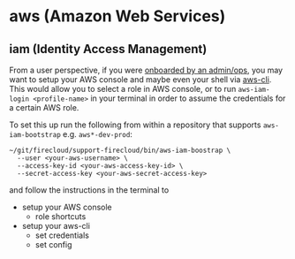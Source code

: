 # aws (Amazon Web Services)

## iam (Identity Access Management)

From a user perspective, if you were [onboarded by an admin/ops](aws-iam.md),
you may want to setup your AWS console and maybe even your shell via [aws-cli](https://github.com/aws/aws-cli/).
This would allow you to select a role in AWS console,
or to run `aws-iam-login <profile-name>` in your terminal
in order to assume the credentials for a certain AWS role.

To set this up run the following from within
a repository that supports `aws-iam-bootstrap` e.g. `aws*-dev-prod`:

```
~/git/firecloud/support-firecloud/bin/aws-iam-boostrap \
  --user <your-aws-username> \
  --access-key-id <your-aws-access-key-id> \
  --secret-access-key <your-aws-secret-access-key>
```

and follow the instructions in the terminal to

* setup your AWS console
  * role shortcuts
* setup your aws-cli
  * set credentials
  * set config
